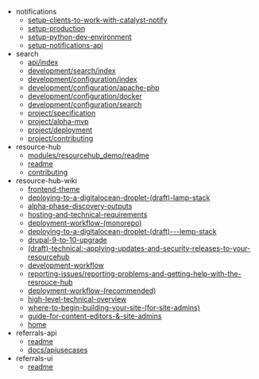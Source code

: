 - notifications
  - [setup-clients-to-work-with-catalyst-notify](notifications/setup-clients-to-work-with-catalyst-notify)
  - [setup-production](notifications/setup-production)
  - [setup-python-dev-environment](notifications/setup-python-dev-environment)
  - [setup-notifications-api](notifications/setup-notifications-api)
- search
  - [api/index](search/api/index)
  - [development/search/index](search/development/search/index)
  - [development/configuration/index](search/development/configuration/index)
  - [development/configuration/apache-php](search/development/configuration/apache-php)
  - [development/configuration/docker](search/development/configuration/docker)
  - [development/configuration/search](search/development/configuration/search)
  - [project/specification](search/project/specification)
  - [project/alpha-mvp](search/project/alpha-mvp)
  - [project/deployment](search/project/deployment)
  - [project/contributing](search/project/contributing)
- resource-hub
  - [modules/resourcehub_demo/readme](resource-hub/modules/resourcehub_demo/readme)
  - [readme](resource-hub/readme)
  - [contributing](resource-hub/contributing)
- resource-hub-wiki
  - [frontend-theme](resource-hub-wiki/frontend-theme)
  - [deploying-to-a-digitalocean-droplet-(draft)-lamp-stack](resource-hub-wiki/deploying-to-a-digitalocean-droplet-(draft)-lamp-stack)
  - [alpha-phase-discovery-outputs](resource-hub-wiki/alpha-phase-discovery-outputs)
  - [hosting-and-technical-requirements](resource-hub-wiki/hosting-and-technical-requirements)
  - [deployment-workflow-(monorepo)](resource-hub-wiki/deployment-workflow-(monorepo))
  - [deploying-to-a-digitalocean-droplet-(draft)---lemp-stack](resource-hub-wiki/deploying-to-a-digitalocean-droplet-(draft)---lemp-stack)
  - [drupal-9-to-10-upgrade](resource-hub-wiki/drupal-9-to-10-upgrade)
  - [(draft)-technical:-applying-updates-and-security-releases-to-your-resourcehub](resource-hub-wiki/(draft)-technical:-applying-updates-and-security-releases-to-your-resourcehub)
  - [development-workflow](resource-hub-wiki/development-workflow)
  - [reporting-issues/reporting-problems-and-getting-help-with-the-resrouce-hub](resource-hub-wiki/reporting-issues/reporting-problems-and-getting-help-with-the-resrouce-hub)
  - [deployment-workflow-(recommended)](resource-hub-wiki/deployment-workflow-(recommended))
  - [high-level-technical-overview](resource-hub-wiki/high-level-technical-overview)
  - [where-to-begin-building-your-site-(for-site-admins)](resource-hub-wiki/where-to-begin-building-your-site-(for-site-admins))
  - [guide-for-content-editors-&-site-admins](resource-hub-wiki/guide-for-content-editors-&-site-admins)
  - [home](resource-hub-wiki/home)
- referrals-api
  - [readme](referrals-api/readme)
  - [docs/apiusecases](referrals-api/docs/apiusecases)
- referrals-ui
  - [readme](referrals-ui/readme)

